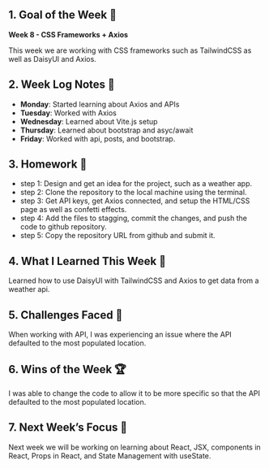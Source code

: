 ## 1. Goal of the Week 🎯

**Week 8 - CSS Frameworks + Axios**

This week we are working with CSS frameworks such as TailwindCSS as well as DaisyUI and Axios.

## 2. Week Log Notes 📝

- **Monday**: Started learning about Axios and APIs
- **Tuesday**: Worked with Axios
- **Wednesday**: Learned about Vite.js setup
- **Thursday**: Learned about bootstrap and asyc/await
- **Friday**: Worked with api, posts, and bootstrap.

## 3. Homework 📝

- step 1: Design and get an idea for the project, such as a weather app.
- step 2: Clone the repository to the local machine using the terminal.
- step 3: Get API keys, get Axios connected, and setup the HTML/CSS page as well as confetti effects.
- step 4: Add the files to stagging, commit the changes, and push the code to github repository.
- step 5: Copy the repository URL from github and submit it.

## 4. What I Learned This Week 🧠

Learned how to use DaisyUI with TailwindCSS and Axios to get data from a weather api.

## 5. Challenges Faced 🚧

When working with API, I was experiencing an issue where the API defaulted to the most populated location.

## 6. Wins of the Week 🏆

I was able to change the code to allow it to be more specific so that the API defaulted to the most populated location.

## 7. Next Week’s Focus 🔭

Next week we will be working on learning about React, JSX, components in React, Props in React, and State Management with useState.
